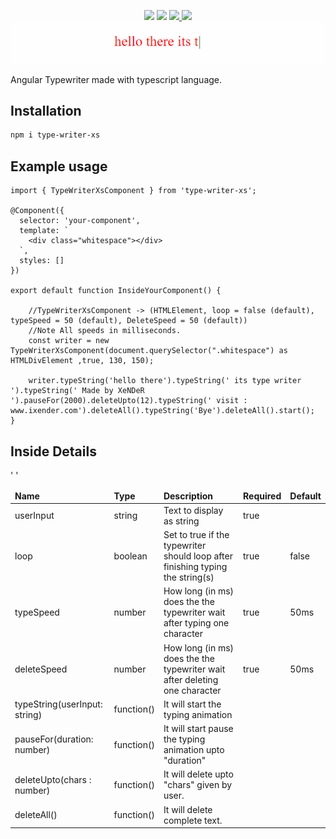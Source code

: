 <p align="center">
<img src="https://img.shields.io/badge/language-typescript-green?style=round-square&logo=typescript" /> 
<img src="https://img.shields.io/badge/angular-v14.0.0-%2361DBFB?style=round-square&logo=angular" />
<a href="https://github.com/Xender007/angular-type-writer" target="_blank">
<img src="https://img.shields.io/badge/version-v1.1.6-green?style=flat-round&logo=github" />
</a>
<a href="https://www.npmjs.com/package/type-writer-xs" target="_blank">
<img src="https://img.shields.io/badge/package-npm-red?style=flat-square&logo=npm" />
</a>

<img src="./type-writer-main.gif" />
</p>
Angular Typewriter made with typescript language.

## Installation

```sh
npm i type-writer-xs
```

## Example usage

```tsx
import { TypeWriterXsComponent } from 'type-writer-xs';

@Component({
  selector: 'your-component',
  template: `
    <div class="whitespace"></div>
  `,
  styles: []
})

export default function InsideYourComponent() {

    //TypeWriterXsComponent -> (HTMLElement, loop = false (default), typeSpeed = 50 (default), DeleteSpeed = 50 (default))
    //Note All speeds in milliseconds.
    const writer = new TypeWriterXsComponent(document.querySelector(".whitespace") as HTMLDivElement ,true, 130, 150);

    writer.typeString('hello there').typeString(' its type writer ').typeString(' Made by XeNDeR ').pauseFor(2000).deleteUpto(12).typeString(' visit : www.ixender.com').deleteAll().typeString('Bye').deleteAll().start();
}
```

## Inside Details
<table>
<thead>
    <tr><td><b>Name</b></td><td><b>Type</b></td><td><b>Description</b></td><td><b>Required</b></td><td><b>Default</b></td></tr>
</thead>
<tbody>
    <tr><td>userInput</td><td>string</td><td>Text to display as string </td><td>true</td><td></td>' '</tr>
    <tr><td>loop</td><td>boolean</td><td>Set to true if the typewriter should loop after finishing typing the string(s)</td><td>true</td><td>false</td></tr>
    <tr><td>typeSpeed</td><td>number</td><td>How long (in ms) does the the typewriter wait after typing one character</td><td>true</td><td>50ms</td></tr>
    <tr><td>deleteSpeed</td><td>number</td><td>How long (in ms) does the the typewriter wait after deleting one character</td><td>true</td><td>50ms</td></tr>
    <tr><td>typeString(userInput: string)</td><td>function()</td><td>It will start the typing animation</td><td></td><td></td></tr>
    <tr><td>pauseFor(duration: number)</td><td>function()</td><td>It will start pause the typing animation upto "duration"</td><td></td><td></td></tr>
    <tr><td>deleteUpto(chars : number)</td><td>function()</td><td>It will delete upto "chars" given by user.</td><td></td><td></td></tr>
    <tr><td>deleteAll()</td><td>function()</td><td>It will delete complete text.</td><td></td><td></td></tr>
</tbody>
</table>
